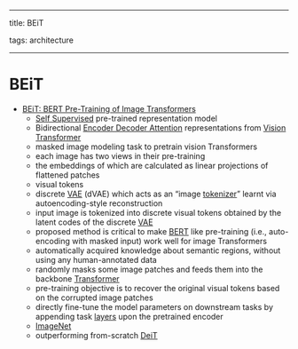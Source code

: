 
---

title: BEiT

tags: architecture 

---

# BEiT
- [BEiT: BERT Pre-Training of Image Transformers](https://arxiv.org/abs/2106.08254)
	- [Self Supervised](Self%20Supervised.md) pre-trained representation model
	- Bidirectional [Encoder Decoder Attention](Encoder%20Decoder%20Attention.md) representations from [Vision Transformer](Vision%20Transformer.md)
	- masked image modeling task to pretrain vision Transformers
	- each image has two views in their pre-training
	- the embeddings of which are calculated as linear projections of flattened patches
	- visual tokens
	- discrete [VAE](VAE.md) (dVAE) which acts as an “image [tokenizer](Tokenizer.md)” learnt via autoencoding-style reconstruction
	- input image is tokenized into discrete visual tokens obtained by the latent codes of the discrete [VAE](VAE.md)
	- proposed method is critical to make [BERT](BERT.md) like pre-training (i.e., auto-encoding with masked input) work well for image Transformers
	- automatically acquired knowledge about semantic regions, without using any human-annotated data
	- randomly masks some image patches and feeds them into the backbone [Transformer](Transformer.md)
	- pre-training objective is to recover the original visual tokens based on the corrupted image patches
	- directly fine-tune the model parameters on downstream tasks by appending task [layers](Layers.md) upon the pretrained encoder
	- [ImageNet](ImageNet.md)
	- outperforming from-scratch [DeiT](DeiT.md)














































































